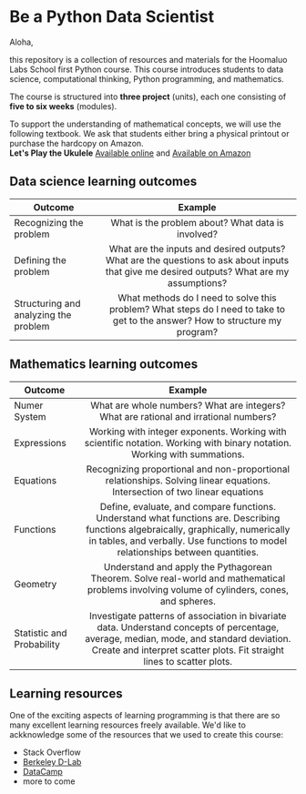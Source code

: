 # Be a Python Data Scientist

Aloha,

this repository is a collection of resources and materials for the Hoomaluo Labs School first Python course. This course introduces students to data science, computational thinking, Python programming, and mathematics.

The course is structured into **three project** (units), each one consisting of **five to six weeks** (modules).

To support the understanding of mathematical concepts, we will use the following textbook. We ask that students either bring a physical printout or purchase the hardcopy on Amazon. <br>
**Let's Play the Ukulele** [Available online](http://tinyurl.com/stemd2-ukulele-s) and  [Available on Amazon](http://tinyurl.com/stemd2-ukulele-s-amazon)

## Data science learning outcomes

| Outcome       | Example       |
| ------------- |:-------------:|
| Recognizing the problem     | What is the problem about? What data is involved? |
| Defining the problem     | What are the inputs and desired outputs? What are the questions to ask about inputs that give me desired outputs? What are my assumptions?     |
| Structuring and analyzing the problem | What methods do I need to solve this problem? What steps do I need to take to get to the answer? How to structure my program?     |

## Mathematics learning outcomes

| Outcome       | Example       |
| ------------- |:-------------:|
| Numer System  | What are whole numbers? What are integers? What are rational and irrational numbers? |
| Expressions   | Working with integer exponents. Working with scientific notation. Working with binary notation. Working with summations.     |
| Equations | Recognizing proportional and non-proportional relationships. Solving linear equations. Intersection of two linear equations     |
| Functions | Define, evaluate, and compare functions. Understand what functions are. Describing functions algebraically, graphically, numerically in tables, and verbally. Use functions to model relationships between quantities. |
| Geometry | Understand and apply the Pythagorean Theorem. Solve real-world and mathematical problems involving volume of cylinders, cones, and spheres. |
| Statistic and Probability | Investigate patterns of association in bivariate data. Understand concepts of percentage, average, median, mode, and standard deviation. Create and interpret scatter plots. Fit straight lines to scatter plots. |

## Learning resources
One of the exciting aspects of learning programming is that there are so many excellent learning resources freely available. We'd like to ackknowledge some of the resources that we used to create this course:
* Stack Overflow
* [Berkeley D-Lab](http://python.berkeley.edu/resources/)
* [DataCamp](https://www.datacamp.com/courses/intro-to-python-for-data-science)
* more to come
